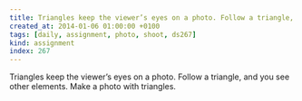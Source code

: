 ```yaml
---
title: Triangles keep the viewer’s eyes on a photo. Follow a triangle, and you see other elements. Make a photo with triangles.
created_at: 2014-01-06 01:00:00 +0100
tags: [daily, assignment, photo, shoot, ds267]
kind: assignment
index: 267
---
```


Triangles keep the viewer’s eyes on a photo. Follow a triangle, and you see other elements. Make a photo with triangles.
